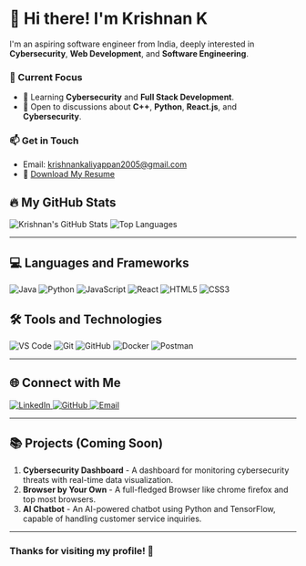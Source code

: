 # 👋 Hi there! I'm Krishnan K

I'm an aspiring software engineer from India, deeply interested in **Cybersecurity**, **Web Development**, and **Software Engineering**.

### 🚀 Current Focus
- 🌱 Learning **Cybersecurity** and **Full Stack Development**.
- 💬 Open to discussions about **C++**, **Python**, **React.js**, and **Cybersecurity**.

### 📫 Get in Touch
- Email: [krishnankaliyappan2005@gmail.com](mailto:krishnankaliyappan2005@gmail.com)
- 📄 [Download My Resume](https://drive.google.com/file/d/13FmCltn_V3qusnnYyN6W5aNpqq2p03pV/view?usp=sharing)

## 🔥 My GitHub Stats

![Krishnan's GitHub Stats](https://github-readme-stats.vercel.app/api?username=Krishnan005K&show_icons=true&hide_border=true&theme=radical)
![Top Languages](https://github-readme-stats.vercel.app/api/top-langs/?username=Krishnan005K&layout=compact&hide_border=true&theme=radical)

---

## 💻 Languages and Frameworks
<p>
  <img src="https://img.shields.io/badge/Java-ED8B00?style=for-the-badge&logo=java&logoColor=white" alt="Java">
  <img src="https://img.shields.io/badge/Python-3776AB?style=for-the-badge&logo=python&logoColor=white" alt="Python">
  <img src="https://img.shields.io/badge/JavaScript-F7DF1E?style=for-the-badge&logo=javascript&logoColor=black" alt="JavaScript">
  <img src="https://img.shields.io/badge/React-20232A?style=for-the-badge&logo=react&logoColor=61DAFB" alt="React">
  <img src="https://img.shields.io/badge/HTML5-E34F26?style=for-the-badge&logo=html5&logoColor=white" alt="HTML5">
  <img src="https://img.shields.io/badge/CSS3-1572B6?style=for-the-badge&logo=css3&logoColor=white" alt="CSS3">
</p>

## 🛠️ Tools and Technologies
<p>
  <img src="https://img.shields.io/badge/VS%20Code-0078d4?style=for-the-badge&logo=visual%20studio%20code&logoColor=white" alt="VS Code">
  <img src="https://img.shields.io/badge/Git-F05032?style=for-the-badge&logo=git&logoColor=white" alt="Git">
  <img src="https://img.shields.io/badge/GitHub-181717?style=for-the-badge&logo=github&logoColor=white" alt="GitHub">
  <img src="https://img.shields.io/badge/Docker-2496ED?style=for-the-badge&logo=docker&logoColor=white" alt="Docker">
  <img src="https://img.shields.io/badge/Postman-FF6C37?style=for-the-badge&logo=postman&logoColor=white" alt="Postman">
</p>

---

## 🌐 Connect with Me
<p>
  <a href="https://www.linkedin.com/in/krishnan005k/" target="_blank">
    <img src="https://img.shields.io/badge/LinkedIn-0077B5?style=for-the-badge&logo=linkedin&logoColor=white" alt="LinkedIn">
  </a>
  <a href="https://github.com/Krishnan005K" target="_blank">
    <img src="https://img.shields.io/badge/GitHub-181717?style=for-the-badge&logo=github&logoColor=white" alt="GitHub">
  </a>
  <a href="mailto:krishnankaliyappan2005@gmail.com" target="_blank">
    <img src="https://img.shields.io/badge/Email-D14836?style=for-the-badge&logo=gmail&logoColor=white" alt="Email">
  </a>
</p>

---

## 📚 Projects (Coming Soon)
1. **Cybersecurity Dashboard** - A dashboard for monitoring cybersecurity threats with real-time data visualization.
2. **Browser by Your Own** - A full-fledged Browser like chrome firefox and top most browsers.
3. **AI Chatbot** - An AI-powered chatbot using Python and TensorFlow, capable of handling customer service inquiries.


---

### Thanks for visiting my profile! 🌟
